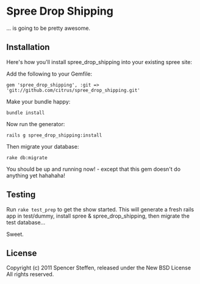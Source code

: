 Spree Drop Shipping
===================

... is going to be pretty awesome.


Installation
------------

Here's how you'll install spree_drop_shipping into your existing spree site:


Add the following to your Gemfile:

    gem 'spree_drop_shipping', :git => 'git://github.com/citrus/spree_drop_shipping.git'

Make your bundle happy:

    bundle install
    
Now run the generator:

    rails g spree_drop_shipping:install
    
Then migrate your database:

    rake db:migrate
    
    
You should be up and running now! - except that this gem doesn't do anything yet hahahaha!



Testing
-------

Run `rake test_prep` to get the show started. This will generate a fresh rails app in test/dummy, install spree & spree_drop_shipping, then migrate the test database...

Sweet.




License
-------

Copyright (c) 2011 Spencer Steffen, released under the New BSD License All rights reserved.